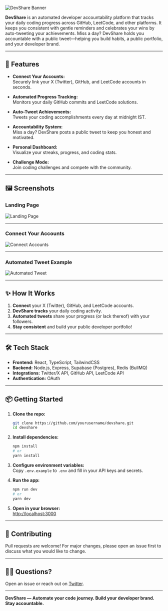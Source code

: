 ![DevShare Banner](https://uiwkjvslz0.ufs.sh/f/7LCulCrlhcN51UBYdoQd4OFGKLEiZJDIHbNBRYunWh0qMgcf)

**DevShare** is an automated developer accountability platform that tracks your daily coding progress across GitHub, LeetCode, and other platforms. It keeps you consistent with gentle reminders and celebrates your wins by auto-tweeting your achievements. Miss a day? DevShare holds you accountable with a public tweet—helping you build habits, a public portfolio, and your developer brand.

---

## 🚀 Features

- **Connect Your Accounts:**  
  Securely link your X (Twitter), GitHub, and LeetCode accounts in seconds.

- **Automated Progress Tracking:**  
  Monitors your daily GitHub commits and LeetCode solutions.

- **Auto-Tweet Achievements:**  
  Tweets your coding accomplishments every day at midnight IST.

- **Accountability System:**  
  Miss a day? DevShare posts a public tweet to keep you honest and motivated.

- **Personal Dashboard:**  
  Visualize your streaks, progress, and coding stats.

- **Challenge Mode:**  
  Join coding challenges and compete with the community.

---

## 🖼️ Screenshots

### Landing Page

![Landing Page](https://uiwkjvslz0.ufs.sh/f/7LCulCrlhcN5VdZ7Wg4KMg5lFbSQuifYaGT04ze6AwCq3Ipv)

---

### Connect Your Accounts

![Connect Accounts](https://uiwkjvslz0.ufs.sh/f/7LCulCrlhcN5IIvxmxhZBfHxEkur3b0SsUgwYDNoOA8Tq7We)

---

### Automated Tweet Example

![Automated Tweet](https://uiwkjvslz0.ufs.sh/f/7LCulCrlhcN5ro2myHxAKjNhCW0e5oqOGxmlDc4a1buBsifp)

---

## ✨ How It Works

1. **Connect** your X (Twitter), GitHub, and LeetCode accounts.
2. **DevShare tracks** your daily coding activity.
3. **Automated tweets** share your progress (or lack thereof) with your followers.
4. **Stay consistent** and build your public developer portfolio!

---

## 🛠️ Tech Stack

- **Frontend:** React, TypeScript, TailwindCSS
- **Backend:** Node.js, Express, Supabase (Postgres), Redis (BullMQ)
- **Integrations:** Twitter/X API, GitHub API, LeetCode API
- **Authentication:** OAuth

---

## 📦 Getting Started

1. **Clone the repo:**
   ```bash
   git clone https://github.com/yourusername/devshare.git
   cd devshare
   ```

2. **Install dependencies:**
   ```bash
   npm install
   # or
   yarn install
   ```

3. **Configure environment variables:**  
   Copy `.env.example` to `.env` and fill in your API keys and secrets.

4. **Run the app:**
   ```bash
   npm run dev
   # or
   yarn dev
   ```

5. **Open in your browser:**  
   [http://localhost:3000](http://localhost:3000)

---

## 🤝 Contributing

Pull requests are welcome! For major changes, please open an issue first to discuss what you would like to change.

---

## 🙋‍♂️ Questions?

Open an issue or reach out on [Twitter](https://x.com/AyanMn18).

---

**DevShare — Automate your code journey. Build your developer brand. Stay accountable.**
